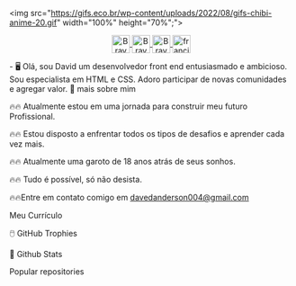 <img src="https://gifs.eco.br/wp-content/uploads/2022/08/gifs-chibi-anime-20.gif" width="100%" height="70%";">
<p align="center" dir="auto">
 <a href="https://www.instagram.com/xdavidrz/" rel="nofollow">
  <img align="center" alt="Braydon's Instagram" width="32px" src="https://raw.githubusercontent.com/braydonwang/braydonwang/main/instagram.png" style="max-width: 100%;">
</a>
<a href="https://twitter.com/Bolacha99719066" rel="nofollow">
  <img align="center" alt="Braydon's Twitter" width="32px" src="https://raw.githubusercontent.com/braydonwang/braydonwang/main/twitter.svg" style="max-width: 100%;">
</a>
<a href="https://www.linkedin.com/in/david-anderson-418ab1170" rel="nofollow">
  <img align="center" alt="Braydon's LinkedIn" width="32px" src="https://raw.githubusercontent.com/braydonwang/braydonwang/main/linkedin.svg" style="max-width: 100%;">
</a>
<a href="mailto: davedanderson004@gmail.com">
  <img align="center" alt="francielly barboza's Email" width="32px" src="https://raw.githubusercontent.com/braydonwang/braydonwang/main/mail.png" style="max-width: 100%;">
</a>
</p>
- 🖥️ Olá, sou David um desenvolvedor front end entusiasmado e ambicioso. Sou especialista em HTML e CSS. Adoro participar de novas comunidades e agregar valor.
👤 mais sobre mim

🔥🔥 Atualmente estou em uma jornada para construir meu futuro Profissional.

🔥🔥 Estou disposto a enfrentar todos os tipos de desafios e aprender cada vez mais.

🔥🔥 Atualmente uma garoto de 18 anos atrás de seus sonhos.

🔥🔥 Tudo é possível, só não desista.

🔥🔥Entre em contato comigo em davedanderson004@gmail.com

Meu Currículo

🖱️ GitHub Trophies

🌹 Github Stats


Popular repositories
